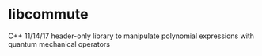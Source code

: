 # libcommute
C++ 11/14/17 header-only library to manipulate polynomial expressions with quantum mechanical operators
